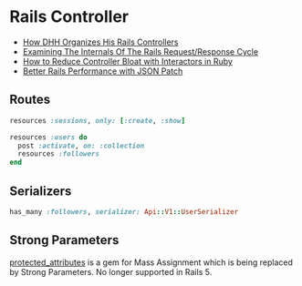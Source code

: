 # Rails Controller

* [How DHH Organizes His Rails Controllers](http://jeromedalbert.com/how-dhh-organizes-his-rails-controllers/)
* [Examining The Internals Of The Rails Request/Response Cycle](http://www.rubypigeon.com/posts/examining-internals-of-rails-request-response-cycle/)
* [How to Reduce Controller Bloat with Interactors in Ruby](https://semaphoreci.com/community/tutorials/how-to-reduce-controller-bloat-with-interactors-in-ruby)
* [Better Rails Performance with JSON Patch](https://formapi.io/blog/posts/json-patch-with-rails-5-and-react/)

## Routes

```ruby
resources :sessions, only: [:create, :show]

resources :users do
  post :activate, on: :collection
  resources :followers
end
```

## Serializers

```ruby
has_many :followers, serializer: Api::V1::UserSerializer
```

## Strong Parameters

[protected_attributes](https://github.com/rails/protected_attributes) is a gem for Mass Assignment which is being replaced by Strong Parameters. No longer supported in Rails 5.


